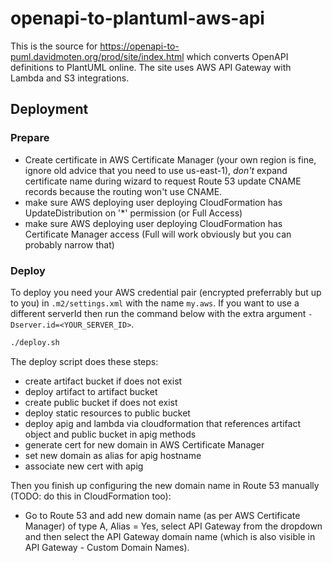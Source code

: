 # openapi-to-plantuml-aws-api

This is the source for https://openapi-to-puml.davidmoten.org/prod/site/index.html which converts OpenAPI definitions to PlantUML online. The site uses AWS API Gateway with Lambda and S3 integrations.

## Deployment

### Prepare

* Create certificate in AWS Certificate Manager (your own region is fine, ignore old advice that you need to use us-east-1), *don't* expand certificate name during wizard to request Route 53 update CNAME records because the routing won't use CNAME.
* make sure AWS deploying user deploying CloudFormation has UpdateDistribution on '*' permission (or Full Access)
* make sure AWS deploying user deploying CloudFormation has Certificate Manager access (Full will work obviously but you can probably narrow that)

### Deploy
To deploy you need your AWS credential pair (encrypted preferrably but up to you) in `.m2/settings.xml` with the name `my.aws`. If you want to use a different serverId then run the command below with the extra argument `-Dserver.id=<YOUR_SERVER_ID>`.

```bash
./deploy.sh
```
The deploy script does these steps:

* create artifact bucket if does not exist
* deploy artifact to artifact bucket
* create public bucket if does not exist
* deploy static resources to public bucket
* deploy apig and lambda via cloudformation that references artifact object and public bucket in apig methods
* generate cert for new domain in AWS Certificate Manager
* set new domain as alias for apig hostname
* associate new cert with apig

Then you finish up configuring the new domain name in Route 53 manually (TODO: do this in CloudFormation too):

* Go to Route 53 and add new domain name (as per AWS Certificate Manager) of type A, Alias = Yes, select API Gateway from the dropdown and then select the API Gateway domain name (which is also visible in API Gateway - Custom Domain Names).
